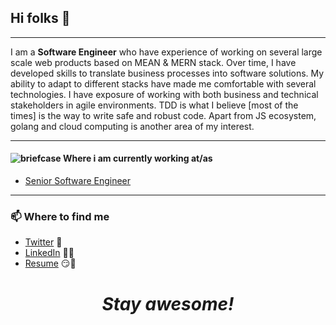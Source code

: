 ## Hi folks :wave:

------

I am a **Software Engineer** who have experience of working on several large scale web products based on MEAN & MERN stack. Over time, I have developed skills to translate business processes into software solutions. My ability to adapt to different stacks have made me comfortable with several technologies. I have exposure of working with both business and technical stakeholders in agile environments. TDD is what I believe [most of the times] is the way to write safe and robust code. Apart from JS ecosystem, golang and cloud computing is another area of my interest.

------

#### ![briefcase](https://github.githubassets.com/images/icons/emoji/unicode/1f4bc.png) Where i am currently working at/as 

- [Senior Software Engineer](https://10pearls.com/)

------

### 📫 Where to find me

- [Twitter](https://twitter.com/Assadbintahir) 🐤
- [LinkedIn](https://linkedin.com/in/Assadbintahir) 👨💼
- [Resume](https://assadbintahir.github.io/) 😏🔗

<h1 align='center'><i>Stay awesome!</i></h1>

